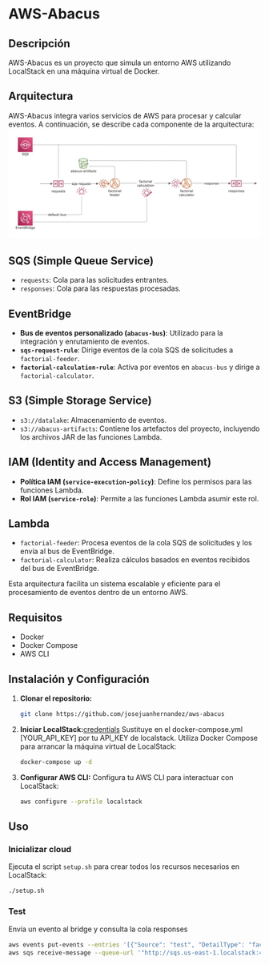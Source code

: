 # AWS-Abacus

## Descripción
AWS-Abacus es  un proyecto que simula un entorno AWS utilizando LocalStack en una máquina virtual de Docker. 

## Arquitectura

AWS-Abacus integra varios servicios de AWS para procesar y calcular eventos. A continuación, se describe cada componente de la arquitectura:
![Arquitectura de AWS-Abacus](doc/arquitectura.jpeg)

## SQS (Simple Queue Service)
- `requests`: Cola para las solicitudes entrantes.
- `responses`: Cola para las respuestas procesadas.

## EventBridge
- **Bus de eventos personalizado (`abacus-bus`)**: Utilizado para la integración y enrutamiento de eventos.
- **`sqs-request-rule`**: Dirige eventos de la cola SQS de solicitudes a `factorial-feeder`.
- **`factorial-calculation-rule`**: Activa por eventos en `abacus-bus` y dirige a `factorial-calculator`.

## S3 (Simple Storage Service)
- `s3://datalake`: Almacenamiento de eventos.
- `s3://abacus-artifacts`: Contiene los artefactos del proyecto, incluyendo los archivos JAR de las funciones Lambda.

## IAM (Identity and Access Management)
- **Política IAM (`service-execution-policy`)**: Define los permisos para las funciones Lambda.
- **Rol IAM (`service-role`)**: Permite a las funciones Lambda asumir este rol.

## Lambda
- `factorial-feeder`: Procesa eventos de la cola SQS de solicitudes y los envía al bus de EventBridge.
- `factorial-calculator`: Realiza cálculos basados en eventos recibidos del bus de EventBridge.


Esta arquitectura facilita un sistema escalable y eficiente para el procesamiento de eventos dentro de un entorno AWS.



## Requisitos
- Docker
- Docker Compose
- AWS CLI

## Instalación y Configuración
1. **Clonar el repositorio:**
    ```bash
    git clone https://github.com/josejuanhernandez/aws-abacus
    ```

2. **Iniciar LocalStack:**[credentials](..%2F..%2F.aws%2Fcredentials)
   Sustituye en el docker-compose.yml [YOUR_API_KEY] por tu API_KEY de localstack.
   Utiliza Docker Compose para arrancar la máquina virtual de LocalStack:
    ```bash
    docker-compose up -d
    ```

3. **Configurar AWS CLI:**
   Configura tu AWS CLI para interactuar con LocalStack:
    ```bash
    aws configure --profile localstack
    ```

## Uso
### Inicializar cloud
Ejecuta el script `setup.sh` para crear todos los recursos necesarios en LocalStack:
```bash
./setup.sh
```

### Test
Envía un evento al bridge y consulta la cola responses
```bash
aws events put-events --entries '[{"Source": "test", "DetailType": "factorial-calculation", "Detail": "{\"number\": 2 }", "EventBusName": "abacus-bus"}]'
aws sqs receive-message --queue-url '"http://sqs.us-east-1.localstack:4566/000000000000/responses'
```


